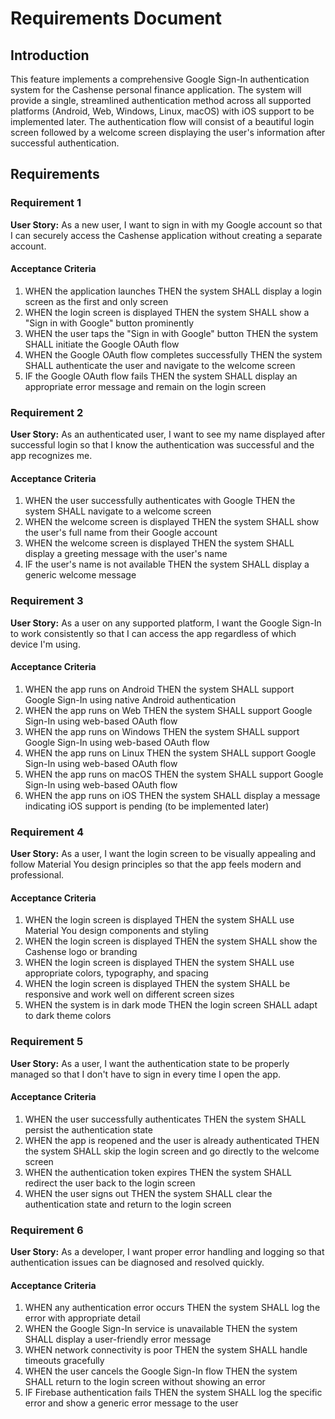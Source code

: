 # Requirements Document

## Introduction

This feature implements a comprehensive Google Sign-In authentication system for the Cashense personal finance application. The system will provide a single, streamlined authentication method across all supported platforms (Android, Web, Windows, Linux, macOS) with iOS support to be implemented later. The authentication flow will consist of a beautiful login screen followed by a welcome screen displaying the user's information after successful authentication.

## Requirements

### Requirement 1

**User Story:** As a new user, I want to sign in with my Google account so that I can securely access the Cashense application without creating a separate account.

#### Acceptance Criteria

1. WHEN the application launches THEN the system SHALL display a login screen as the first and only screen
2. WHEN the login screen is displayed THEN the system SHALL show a "Sign in with Google" button prominently
3. WHEN the user taps the "Sign in with Google" button THEN the system SHALL initiate the Google OAuth flow
4. WHEN the Google OAuth flow completes successfully THEN the system SHALL authenticate the user and navigate to the welcome screen
5. IF the Google OAuth flow fails THEN the system SHALL display an appropriate error message and remain on the login screen

### Requirement 2

**User Story:** As an authenticated user, I want to see my name displayed after successful login so that I know the authentication was successful and the app recognizes me.

#### Acceptance Criteria

1. WHEN the user successfully authenticates with Google THEN the system SHALL navigate to a welcome screen
2. WHEN the welcome screen is displayed THEN the system SHALL show the user's full name from their Google account
3. WHEN the welcome screen is displayed THEN the system SHALL display a greeting message with the user's name
4. IF the user's name is not available THEN the system SHALL display a generic welcome message

### Requirement 3

**User Story:** As a user on any supported platform, I want the Google Sign-In to work consistently so that I can access the app regardless of which device I'm using.

#### Acceptance Criteria

1. WHEN the app runs on Android THEN the system SHALL support Google Sign-In using native Android authentication
2. WHEN the app runs on Web THEN the system SHALL support Google Sign-In using web-based OAuth flow
3. WHEN the app runs on Windows THEN the system SHALL support Google Sign-In using web-based OAuth flow
4. WHEN the app runs on Linux THEN the system SHALL support Google Sign-In using web-based OAuth flow
5. WHEN the app runs on macOS THEN the system SHALL support Google Sign-In using web-based OAuth flow
6. WHEN the app runs on iOS THEN the system SHALL display a message indicating iOS support is pending (to be implemented later)

### Requirement 4

**User Story:** As a user, I want the login screen to be visually appealing and follow Material You design principles so that the app feels modern and professional.

#### Acceptance Criteria

1. WHEN the login screen is displayed THEN the system SHALL use Material You design components and styling
2. WHEN the login screen is displayed THEN the system SHALL show the Cashense logo or branding
3. WHEN the login screen is displayed THEN the system SHALL use appropriate colors, typography, and spacing
4. WHEN the login screen is displayed THEN the system SHALL be responsive and work well on different screen sizes
5. WHEN the system is in dark mode THEN the login screen SHALL adapt to dark theme colors

### Requirement 5

**User Story:** As a user, I want the authentication state to be properly managed so that I don't have to sign in every time I open the app.

#### Acceptance Criteria

1. WHEN the user successfully authenticates THEN the system SHALL persist the authentication state
2. WHEN the app is reopened and the user is already authenticated THEN the system SHALL skip the login screen and go directly to the welcome screen
3. WHEN the authentication token expires THEN the system SHALL redirect the user back to the login screen
4. WHEN the user signs out THEN the system SHALL clear the authentication state and return to the login screen

### Requirement 6

**User Story:** As a developer, I want proper error handling and logging so that authentication issues can be diagnosed and resolved quickly.

#### Acceptance Criteria

1. WHEN any authentication error occurs THEN the system SHALL log the error with appropriate detail
2. WHEN the Google Sign-In service is unavailable THEN the system SHALL display a user-friendly error message
3. WHEN network connectivity is poor THEN the system SHALL handle timeouts gracefully
4. WHEN the user cancels the Google Sign-In flow THEN the system SHALL return to the login screen without showing an error
5. IF Firebase authentication fails THEN the system SHALL log the specific error and show a generic error message to the user